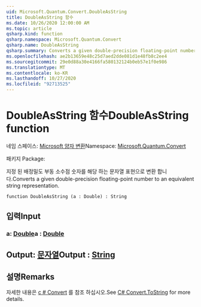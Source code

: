 ```yaml
---
uid: Microsoft.Quantum.Convert.DoubleAsString
title: DoubleAsString 함수
ms.date: 10/26/2020 12:00:00 AM
ms.topic: article
qsharp.kind: function
qsharp.namespace: Microsoft.Quantum.Convert
qsharp.name: DoubleAsString
qsharp.summary: Converts a given double-precision floating-point number to an equivalent string representation.
ms.openlocfilehash: ae2b13659e48c25d7aed2dde081d1e48fb8c2ee4
ms.sourcegitcommit: 29e0d88a30e4166fa580132124b0eb57e1f0e986
ms.translationtype: MT
ms.contentlocale: ko-KR
ms.lasthandoff: 10/27/2020
ms.locfileid: "92713525"
---
```

# <a name="doubleasstring-function"></a><span data-ttu-id="d1fe7-102">DoubleAsString 함수</span><span class="sxs-lookup"><span data-stu-id="d1fe7-102">DoubleAsString function</span></span>

<span data-ttu-id="d1fe7-103">네임 스페이스: [Microsoft 양자 변환](xref:Microsoft.Quantum.Convert)</span><span class="sxs-lookup"><span data-stu-id="d1fe7-103">Namespace: [Microsoft.Quantum.Convert](xref:Microsoft.Quantum.Convert)</span></span>

<span data-ttu-id="d1fe7-104">패키지 [](https://nuget.org/packages/)</span><span class="sxs-lookup"><span data-stu-id="d1fe7-104">Package: [](https://nuget.org/packages/)</span></span>


<span data-ttu-id="d1fe7-105">지정 된 배정밀도 부동 소수점 숫자를 해당 하는 문자열 표현으로 변환 합니다.</span><span class="sxs-lookup"><span data-stu-id="d1fe7-105">Converts a given double-precision floating-point number to an equivalent string representation.</span></span>

```qsharp
function DoubleAsString (a : Double) : String
```


## <a name="input"></a><span data-ttu-id="d1fe7-106">입력</span><span class="sxs-lookup"><span data-stu-id="d1fe7-106">Input</span></span>

### <a name="a--double"></a><span data-ttu-id="d1fe7-107">a: [Double](xref:microsoft.quantum.lang-ref.double)</span><span class="sxs-lookup"><span data-stu-id="d1fe7-107">a : [Double](xref:microsoft.quantum.lang-ref.double)</span></span>





## <a name="output--string"></a><span data-ttu-id="d1fe7-108">Output: [문자열](xref:microsoft.quantum.lang-ref.string)</span><span class="sxs-lookup"><span data-stu-id="d1fe7-108">Output : [String](xref:microsoft.quantum.lang-ref.string)</span></span>



## <a name="remarks"></a><span data-ttu-id="d1fe7-109">설명</span><span class="sxs-lookup"><span data-stu-id="d1fe7-109">Remarks</span></span>

<span data-ttu-id="d1fe7-110">자세한 내용은 [c # Convert](https://docs.microsoft.com/dotnet/api/system.convert.tostring?view=netframework-4.7.1#System_Convert_ToString_System_Double_) 를 참조 하십시오.</span><span class="sxs-lookup"><span data-stu-id="d1fe7-110">See [C# Convert.ToString](https://docs.microsoft.com/dotnet/api/system.convert.tostring?view=netframework-4.7.1#System_Convert_ToString_System_Double_) for more details.</span></span>